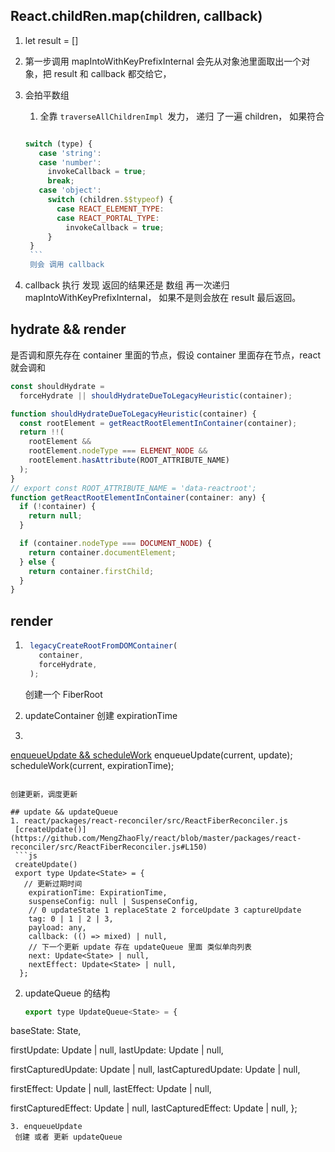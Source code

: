 ## React.childRen.map(children, callback)

1. let result = []
2. 第一步调用 mapIntoWithKeyPrefixInternal 
   会先从对象池里面取出一个对象，把 result 和 callback 都交给它，
3. 会拍平数组
     1. 全靠 `traverseAllChildrenImpl `发力， 递归 了一遍 children，
      如果符合

      ```js

      switch (type) {
         case 'string':
         case 'number':
           invokeCallback = true;
           break;
         case 'object':
           switch (children.$$typeof) {
             case REACT_ELEMENT_TYPE:
             case REACT_PORTAL_TYPE:
               invokeCallback = true;
           }
       }
       ```
       则会 调用 callback

4. callback 执行 发现 返回的结果还是 数组 再一次递归 mapIntoWithKeyPrefixInternal，
   如果不是则会放在 result 最后返回。

## hydrate && render
是否调和原先存在 container 里面的节点，假设 container 里面存在节点，react 就会调和
```js
const shouldHydrate =
  forceHydrate || shouldHydrateDueToLegacyHeuristic(container);

function shouldHydrateDueToLegacyHeuristic(container) {
  const rootElement = getReactRootElementInContainer(container);
  return !!(
    rootElement &&
    rootElement.nodeType === ELEMENT_NODE &&
    rootElement.hasAttribute(ROOT_ATTRIBUTE_NAME)
  );
}
// export const ROOT_ATTRIBUTE_NAME = 'data-reactroot';
function getReactRootElementInContainer(container: any) {
  if (!container) {
    return null;
  }

  if (container.nodeType === DOCUMENT_NODE) {
    return container.documentElement;
  } else {
    return container.firstChild;
  }
}
```

## render

1. ```js
    legacyCreateRootFromDOMContainer(
      container,
      forceHydrate,
    );
    ```
    创建一个 FiberRoot

2. updateContainer 创建 expirationTime
3. ```js
  [enqueueUpdate && scheduleWork](https://github.com/MengZhaoFly/react/blob/master/packages/react-reconciler/src/ReactFiberReconciler.js#L170)
  enqueueUpdate(current, update);
  scheduleWork(current, expirationTime);
  ```

  创建更新，调度更新

## update && updateQueue
1. react/packages/react-reconciler/src/ReactFiberReconciler.js
   [createUpdate()](https://github.com/MengZhaoFly/react/blob/master/packages/react-reconciler/src/ReactFiberReconciler.js#L150)
   ```js
   createUpdate()
   export type Update<State> = {
     // 更新过期时间
      expirationTime: ExpirationTime,
      suspenseConfig: null | SuspenseConfig,
      // 0 updateState 1 replaceState 2 forceUpdate 3 captureUpdate
      tag: 0 | 1 | 2 | 3,
      payload: any,
      callback: (() => mixed) | null,
      // 下一个更新 update 存在 updateQueue 里面 类似单向列表
      next: Update<State> | null,
      nextEffect: Update<State> | null,
    };
   ```
2. updateQueue 的结构
   ```js
   export type UpdateQueue<State> = {
  baseState: State,

  firstUpdate: Update<State> | null,
  lastUpdate: Update<State> | null,

  firstCapturedUpdate: Update<State> | null,
  lastCapturedUpdate: Update<State> | null,

  firstEffect: Update<State> | null,
  lastEffect: Update<State> | null,

  firstCapturedEffect: Update<State> | null,
  lastCapturedEffect: Update<State> | null,
  };
  ```
3. enqueueUpdate
   创建 或者 更新 updateQueue

